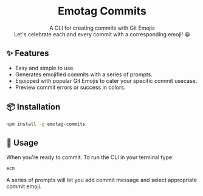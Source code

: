 <h1 align="center">
Emotag Commits
</h1>
<p align="center">
A CLI for creating commits with Git Emojis
 <br/>
 Let's celebrate each and every commit with a corresponding emoji! 😀
</p>

## ✨ Features

- Easy and simple to use.
- Generates emojified commits with a series of prompts.
- Equipped with popular Git Emojis to cater your specific commit usecase.
- Preview commit errors or success in colors.

## 📦 Installation

```sh
npm install -g emotag-commits
```

## 🚀 Usage

When you're ready to commit. To run the CLI in your terminal type:

```sh
ecm
```

A series of prompts will let you add commit message and select appropriate commit emoji.
